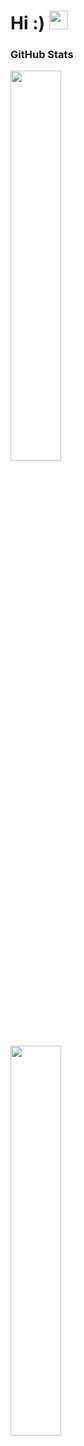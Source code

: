 # Hi :) <img src="https://raw.githubusercontent.com/MartinHeinz/MartinHeinz/master/wave.gif" width="30px">

### GitHub Stats
<div><img style="height: auto; width: 40%;" class="img" src="https://github-readme-stats.vercel.app/api?username=Gamowy&show_icons=true&theme=transparent&include_all_commits=true" /></div>

<div><img style="height: auto; width: 40%;" class="img" src="https://github-readme-stats.vercel.app/api/top-langs/?username=Gamowy&theme=transparent&size_weight=0.4&count_weight=1&hide=jupyter%20notebook,CMake&layout=compact" /></div>
